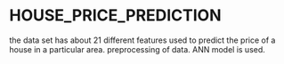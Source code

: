 # HOUSE_PRICE_PREDICTION
the data set has about 21 different features used to predict the price of a house in a particular area.
preprocessing of data.
ANN model is used.
